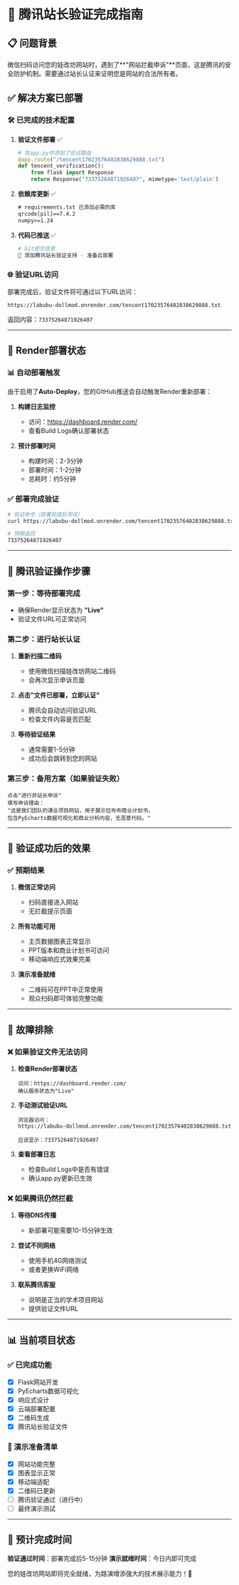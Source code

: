 # 🔐 腾讯站长验证完成指南

## 📋 问题背景

微信扫码访问您的娃改坊网站时，遇到了**"网站拦截申诉"**页面，这是腾讯的安全防护机制。需要通过站长认证来证明您是网站的合法所有者。

## ✅ 解决方案已部署

### 🛠️ 已完成的技术配置

1. **验证文件部署** ✅

   ```python
   # 在app.py中添加了验证路由
   @app.route("/tencent17023576402838629888.txt")
   def tencent_verification():
       from flask import Response
       return Response("73375264871926407", mimetype='text/plain')
   ```
2. **依赖库更新** ✅

   ```txt
   # requirements.txt 已添加必需的库
   qrcode[pil]==7.4.2
   numpy>=1.24
   ```
3. **代码已推送** ✅

   ```bash
   # Git提交信息
   🔧 添加腾讯站长验证支持 - 准备云部署
   ```

### 🌐 验证URL访问

部署完成后，验证文件将可通过以下URL访问：

```
https://labubu-dollmod.onrender.com/tencent17023576402838629888.txt
```

返回内容：`73375264871926407`

---

## 🚀 Render部署状态

### 📊 自动部署触发

由于启用了**Auto-Deploy**，您的GitHub推送会自动触发Render重新部署：

1. **构建日志监控**

   - 访问：https://dashboard.render.com/
   - 查看Build Logs确认部署状态
2. **预计部署时间**

   - 构建时间：2-3分钟
   - 部署时间：1-2分钟
   - 总耗时：约5分钟

### ✅ 部署完成验证

```bash
# 验证命令（部署完成后测试）
curl https://labubu-dollmod.onrender.com/tencent17023576402838629888.txt

# 预期返回
73375264871926407
```

---

## 📱 腾讯验证操作步骤

### 第一步：等待部署完成

- 确保Render显示状态为 **"Live"**
- 验证文件URL可正常访问

### 第二步：进行站长认证

1. **重新扫描二维码**

   - 使用微信扫描娃改坊网站二维码
   - 会再次显示申诉页面
2. **点击"文件已部署，立即认证"**

   - 腾讯会自动访问验证URL
   - 检查文件内容是否匹配
3. **等待验证结果**

   - 通常需要1-5分钟
   - 成功后会跳转到您的网站

### 第三步：备用方案（如果验证失败）

```
点击"进行非站长申诉"
填写申诉理由：
"这是我们团队的课业项目网站，用于展示拉布布商业计划书，
包含PyEcharts数据可视化和商业分析内容，无恶意代码。"
```

---

## 🎯 验证成功后的效果

### ✅ 预期结果

1. **微信正常访问**

   - 扫码直接进入网站
   - 无拦截提示页面
2. **所有功能可用**

   - 主页数据图表正常显示
   - PPT版本和商业计划书可访问
   - 移动端响应式效果完美
3. **演示准备就绪**

   - 二维码可在PPT中正常使用
   - 观众扫码即可体验完整功能

---

## 🔧 故障排除

### ❌ 如果验证文件无法访问

1. **检查Render部署状态**

   ```
   访问：https://dashboard.render.com/
   确认服务状态为"Live"
   ```
2. **手动测试验证URL**

   ```
   浏览器访问：
   https://labubu-dollmod.onrender.com/tencent17023576402838629888.txt

   应该显示：73375264871926407
   ```
3. **查看部署日志**

   - 检查Build Logs中是否有错误
   - 确认app.py更新已生效

### ❌ 如果腾讯仍然拦截

1. **等待DNS传播**

   - 新部署可能需要10-15分钟生效
2. **尝试不同网络**

   - 使用手机4G网络测试
   - 或者更换WiFi网络
3. **联系腾讯客服**

   - 说明是正当的学术项目网站
   - 提供验证文件URL

---

## 📊 当前项目状态

### ✅ 已完成功能

- [X] Flask网站开发
- [X] PyEcharts数据可视化
- [X] 响应式设计
- [X] 云端部署配置
- [X] 二维码生成
- [X] 腾讯站长验证文件

### 🎯 演示准备清单

- [X] 网站功能完整
- [X] 图表显示正常
- [X] 移动端适配
- [X] 二维码已更新
- [ ] 腾讯验证通过（进行中）
- [ ] 最终演示测试

---

## 🎉 预计完成时间

**验证通过时间**：部署完成后5-15分钟
**演示就绪时间**：今日内即可完成

您的娃改坊网站即将完全就绪，为路演增添强大的技术展示能力！🚀
